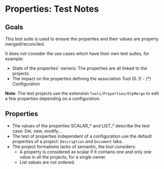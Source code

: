 # Properties: Test Notes
## Goals
This test suite is used to ensure the properties and their values are properly merged/reconciled.

It does not consider the use cases which have their own test suites, for example:
* State of the properties' owners: The properties are all linked to the projects
* The impact on the properties defining the association Tool (0..1) - (*) Configuration

**Note**: The test projects use the extension `Tools/Properties/EtpMerge` to edit a few properties depending on a configuration.

## Properties
* The values of the properties SCALAR_* and LIST_* describe the test case: Del, new, modify...
* The test of properties independent of a configuration use the default properties of a project: `Description` and `Document` tabs.
* The project formalisms lacks of semantic, the tool considers:
  * A property is considered as scalar if it contains one and only one value in all the projects, for a single owner.
  * List values are not ordered.
